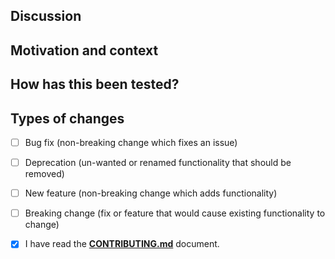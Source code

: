 <!--- Provide a general summary of your changes in the title above. -->
<!--- Please Pull requests must be in English -->

## Discussion

<!--- Describe your changes in detail. -->

## Motivation and context

<!--- Why is this change required? What problem does it solve? -->
<!--- If it fixes an open issue, please link to the issue here. -->

## How has this been tested?

<!--- Please describe in detail how you tested your changes. -->
<!--- Include details of your testing environment, and the tests you ran to -->
<!--- see how your change affects other areas of the code, etc. -->

## Types of changes

<!--- What types of changes does your code introduce? Put an `x` in all the boxes that apply: -->

- [ ] Bug fix (non-breaking change which fixes an issue)
- [ ] Deprecation (un-wanted or renamed functionality that should be removed)
- [ ] New feature (non-breaking change which adds functionality)
- [ ] Breaking change (fix or feature that would cause existing functionality to change)

- [x] I have read the **[CONTRIBUTING.md](https://github.com/divineniiquaye/pho-monorepo/blob/main/CONTRIBUTING.md)** document.
